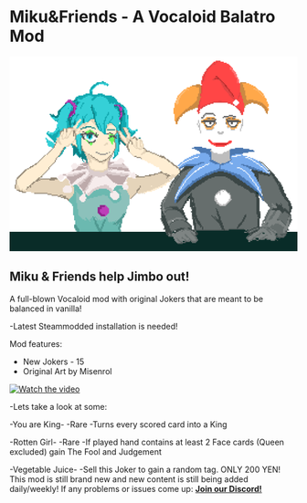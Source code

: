 # Miku&Friends - A Vocaloid Balatro Mod
![](images/mikuandjimbo.png)
## Miku & Friends help Jimbo out!

A full-blown Vocaloid mod with original Jokers that are meant to be balanced in vanilla!

-Latest Steammodded installation is needed!

Mod features:
- New Jokers - 15
- Original Art by Misenrol

[![Watch the video](https://img.youtube.com/vi/sCkoYx4CYEI/0.jpg)](https://www.youtube.com/watch?v=sCkoYx4CYEI)

-Lets take a look at some:

-You are King-
-Rare
-Turns every scored card into a King

-Rotten Girl-
-Rare
-If played hand contains at least 2 Face cards (Queen excluded) gain The Fool and Judgement

-Vegetable Juice-
-Sell this Joker to gain a random tag. ONLY 200 YEN!
This mod is still brand new and new content is still being added daily/weekly!
If any problems or issues come up:
**[Join our Discord!](https://discord.gg/8ezUX7ACd7)**
